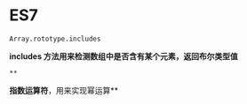 # ES7

`Array.rototype.includes`

**includes 方法用来检测数组中是否含有某个元素，返回布尔类型值**

`**`

**指数运算符**，用来实现幂运算\*\*
